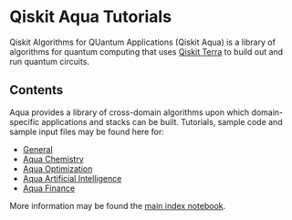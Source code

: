 # Qiskit Aqua Tutorials

Qiskit Algorithms for QUantum Applications (Qiskit Aqua) is a library of algorithms for quantum computing
that uses [Qiskit Terra](https://qiskit.org/terra) to build out and run quantum circuits.

## Contents

Aqua provides a library of cross-domain algorithms upon which domain-specific applications and stacks can be
built. Tutorials, sample code and sample input files may be found here for:

* [General](general)
* [Aqua Chemistry](chemistry)
* [Aqua Optimization](optimization)
* [Aqua Artificial Intelligence](artificial_intelligence)
* [Aqua Finance](finance)

More information may be found the [main index notebook](index.ipynb).

